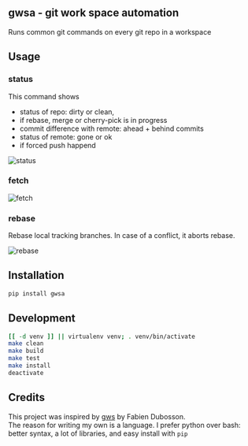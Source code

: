 ## gwsa - git work space automation

Runs common git commands on every git repo in a workspace

## Usage
### status
This command shows

 * status of repo: dirty or clean, 
 * if rebase, merge or cherry-pick is in progress
 * commit difference with remote: ahead + behind commits
 * status of remote: gone or ok
 * if forced push happend

![status](https://gitlab.com/aanatoly/gwsa/raw/master/doc/01-status.png)

### fetch
![fetch](https://gitlab.com/aanatoly/gwsa/raw/master/doc/02-fetch.png)

### rebase
Rebase local tracking branches. In case of a conflict, it aborts rebase.

![rebase](https://gitlab.com/aanatoly/gwsa/raw/master/doc/03-rebase.png)

## Installation
```bash
pip install gwsa
```

## Development
```bash
[[ -d venv ]] || virtualenv venv; . venv/bin/activate
make clean
make build
make test
make install
deactivate
```

## Credits
This project was inspired by [gws](https://github.com/StreakyCobra/gws) by Fabien Dubosson. <br>The reason for writing my own is a language. I prefer python over bash: better syntax, a lot of libraries, and easy install with `pip`
